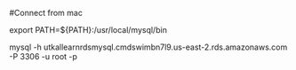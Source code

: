 #Connect from mac

export PATH=${PATH}:/usr/local/mysql/bin

mysql -h utkallearnrdsmysql.cmdswimbn7l9.us-east-2.rds.amazonaws.com -P 3306 -u root -p
